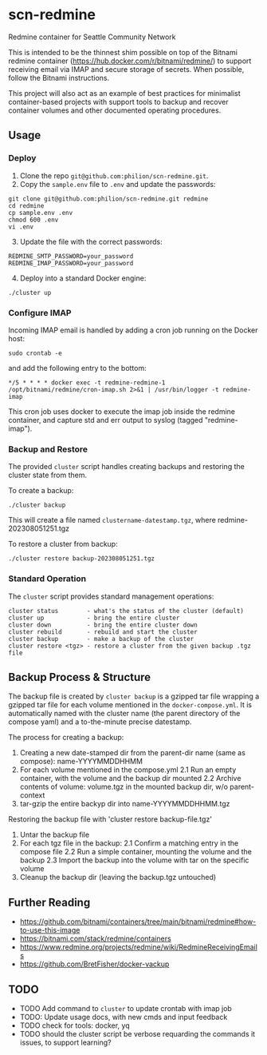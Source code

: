 # scn-redmine
Redmine container for Seattle Community Network

This is intended to be the thinnest shim possible on top of the Bitnami redmine container (https://hub.docker.com/r/bitnami/redmine/)
to support receiving email via IMAP and secure storage of secrets. When possible, follow the Bitnami instructions.

This project will also act as an example of best practices for minimalist container-based projects with support tools to backup and recover container volumes and other documented operating procedures.


## Usage

### Deploy

1. Clone the repo `git@github.com:philion/scn-redmine.git`.
2. Copy the `sample.env` file to `.env` and update the passwords:
```
git clone git@github.com:philion/scn-redmine.git redmine
cd redmine
cp sample.env .env
chmod 600 .env
vi .env
```
3. Update the file with the correct passwords:
```
REDMINE_SMTP_PASSWORD=your_password
REDMINE_IMAP_PASSWORD=your_password
```
4. Deploy into a standard Docker engine:
```
./cluster up
```

### Configure IMAP

Incoming IMAP email is handled by adding a cron job running on the Docker host:
```
sudo crontab -e
```
and add the following entry to the bottom:
```
*/5 * * * * docker exec -t redmine-redmine-1 /opt/bitnami/redmine/cron-imap.sh 2>&1 | /usr/bin/logger -t redmine-imap
```	
This cron job uses docker to execute the imap job inside the redmine container, and capture std and err output to syslog (tagged "redmine-imap").


### Backup and Restore

The provided `cluster` script handles creating backups and restoring the cluster state from them.

To create a backup:
```
./cluster backup
```
This will create a file named `clustername-datestamp.tgz`, where redmine-202308051251.tgz

To restore a cluster from backup:
```
./cluster restore backup-202308051251.tgz
```

### Standard Operation

The `cluster` script provides standard management operations:
```
cluster status        - what's the status of the cluster (default)
cluster up            - bring the entire cluster
cluster down          - bring the entire cluster down
cluster rebuild       - rebuild and start the cluster
cluster backup        - make a backup of the cluster
cluster restore <tgz> - restore a cluster from the given backup .tgz file
```

## Backup Process & Structure

The backup file is created by `cluster backup` is a gzipped tar file wrapping a gzipped tar file for each volume mentioned in the `docker-compose.yml`. It is automatically named with the cluster name (the parent directory of the compose yaml) and a to-the-minute precise datestamp.

The process for creating a backup:
1. Creating a new date-stamped dir from the parent-dir name (same as compose): name-YYYYMMDDHHMM
2. For each volume mentioned in the compose.yml
   2.1 Run an empty container, with the volume and the backup dir mounted
   2.2 Archive contents of volume: volume.tgz in the mounted backup dir, w/o parent-context
 3. tar-gzip the entire backyp dir into name-YYYYMMDDHHMM.tgz
    
Restoring the backup file with 'cluster restore backup-file.tgz'
1. Untar the backup file
2. For each tgz file in the backup:
   2.1 Confirm a matching entry in the compose file
   2.2 Run a simple container, mounting the volume and the backup
   2.3 Import the backup into the volume with tar on the specific volume
 3. Cleanup the backup dir (leaving the backup.tgz untouched)

## Further Reading

* https://github.com/bitnami/containers/tree/main/bitnami/redmine#how-to-use-this-image
* https://bitnami.com/stack/redmine/containers
* https://www.redmine.org/projects/redmine/wiki/RedmineReceivingEmails
* https://github.com/BretFisher/docker-vackup

## TODO

* TODO Add command to `cluster` to update crontab with imap job
* TODO: Update usage docs, with new cmds and input feedback	 
* TODO check for tools: docker, yq
* TODO should the cluster script be verbose requarding the commands it issues, to support learning?
